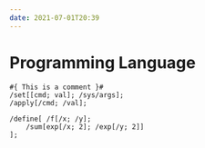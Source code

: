 ```yaml
---
date: 2021-07-01T20:39
---
```


# Programming Language

```
#{ This is a comment }#
/set[[cmd; val]; /sys/args];
/apply[/cmd; /val];
```

```
/define[ /f[/x; /y]; 
    /sum[exp[/x; 2]; /exp[/y; 2]]
];
```
